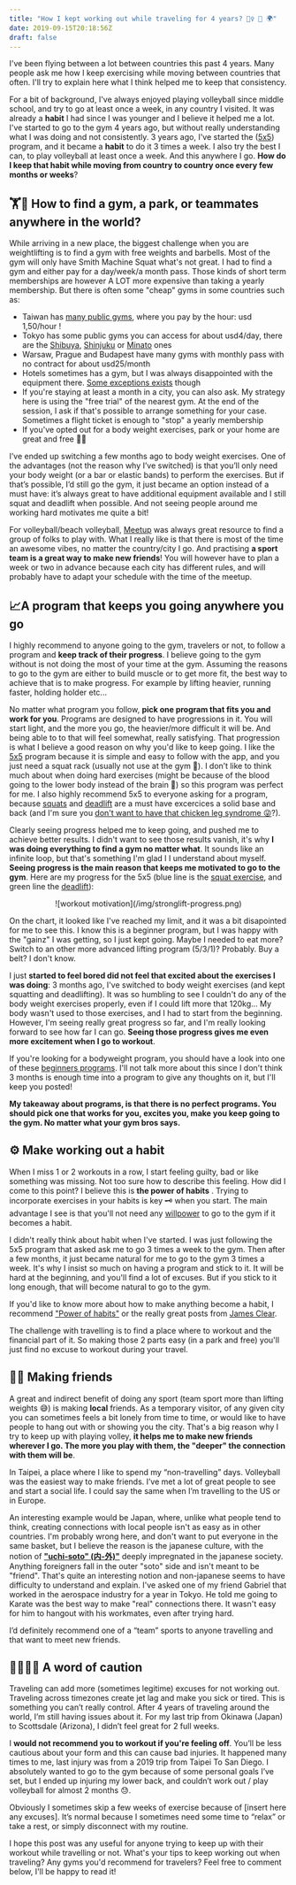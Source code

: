 ```yaml
---
title: "How I kept working out while traveling for 4 years? 🏋️‍♀️ 🏐 🌍"
date: 2019-09-15T20:18:56Z
draft: false
---
```


I've been flying between a lot between countries this past 4 years. Many people ask me how I keep exercising while moving between countries that often. I'll try to explain here what I think helped me to keep that consistency. 

For a bit of background, I've always  enjoyed playing volleyball since middle school, and try to go at least once a week, in any country I visited. It was already a **habit** I had since I was younger and I believe it helped me a lot. I've started to go to the gym 4 years ago, but without really understanding what I was doing and not consistently. 3 years ago, I've started the ([5x5](https://stronglifts.com/5x5/)) program, and it became a **habit** to do it 3 times a week. I also try the best I can, to play volleyball at least once a week. And this anywhere I go. **How do I keep that habit while moving from country to country once every few months or weeks**?

## 🏋🌳 How to find a gym, a park, or teammates anywhere in the world? 

While arriving in a new place, the biggest challenge when you are weightlifting is to find a gym with free weights and barbells. Most of the gym will only have Smith Machine Squat what's not great. I had to find a gym and either pay for a day/week/a month pass. Those kinds of short term memberships are however A LOT more expensive than taking a yearly membership. But there is often some "cheap" gyms in some countries such as: 

- Taiwan has [many public gyms](https://www.google.com/maps/search/Taipei+Sports+Center/@25.0474364,121.5280767,13.47z), where you pay by the hour: usd 1,50/hour !
- Tokyo has some public gyms you can access for about usd4/day, there are the [Shibuya](https://goo.gl/maps/E8nfcuSNizjCuoB7A), [Shinjuku](https://goo.gl/maps/b1QKRc3KC3EwGxAA6) or [Minato](https://goo.gl/maps/1XUz1EbPADeJ8mGz5) ones
- Warsaw, Prague and Budapest have many gyms with monthly pass with no contract for about usd25/month
- Hotels sometimes has a gym, but I was always disappointed with the equipment there. [Some exceptions exists](hoteladeline.com) though
- If you're staying at least a month in a city, you can also ask. My strategy here is using the "free trial" of the nearest gym. At the end of the session, I ask if that's possible to arrange something for your case. Sometimes a flight ticket is enough to "stop" a yearly membership
- If you've opted out for a body weight exercises, park or your home are great and free 🌳🌳

I’ve ended up switching a few months ago to body weight exercises. One of the advantages (not the reason why I’ve switched) is that you’ll only need your body weight (or a bar or elastic bands) to perform the exercises. But if that’s possible, I’d still go the gym, it just became an option instead of a must have: it’s always great to have additional equipment available and I still squat and deadlift when possible. And not seeing people around me working hard motivates me quite a bit!

For volleyball/beach volleyball, [Meetup](https://meetup.com) was always great resource to find a group of folks to play with. What I really like is that there is most of the time an awesome vibes, no matter the country/city I go. And practising **a sport team is a great way to make new friends**!
You will however have to plan a week or two in advance because each city has different rules, and will probably have to adapt your schedule with the time of the meetup. 

## 📈A program that keeps you going anywhere you go

I highly recommend to anyone going to the gym, travelers or not, to follow a program and **keep track of their progress**. I believe going to the gym without is not doing the most of your time at the gym. Assuming the reasons to go to the gym are either to build muscle or to get more fit, the best way to achieve that is to make progress. For example by lifting heavier, running faster, holding holder etc...

No matter what program you follow, **pick one program that fits you and work for you**. Programs are designed to have progressions in it. You will start light, and the more you go, the heavier/more difficult it will be. And being able to to that will feel somewhat, really satisfying. That progression is what I believe a good reason on why you'd like to keep going. I like the [5x5](https://stronglifts.com/5x5/) program because it is simple and easy to follow with the app, and you just need a squat rack (usually not use at the gym 🤔). I don’t like to think much about when doing hard exercises (might be because of the blood going to the lower body instead of the brain 🤪)   so this program was perfect for me. I also highly recommend 5x5 to everyone asking for a program, because [squats](https://www.youtube.com/watch?v=bs_Ej32IYgo) and [deadlift](https://www.youtube.com/watch?v=wYREQkVtvEc&t=18) are a must have excercices a solid base and back (and I'm sure you [don't want to have that chicken leg syndrome 😜](https://www.eatliver.com/leg-day/)?). 

Clearly seeing progress helped me to keep going, and pushed me to achieve better results. I didn't want to see those results vanish, it's why **I was doing everything to find a gym no matter what**. It sounds like an infinite loop, but that's something I'm glad I I understand about myself. **Seeing progress is the main reason that keeps me motivated to go to the gym**. Here are my progress for the 5x5 (blue line is the [squat exercise](https://www.youtube.com/watch?v=bs_Ej32IYgo), and green line the [deadlift](https://www.youtube.com/watch?v=wYREQkVtvEc&t=18)): 

<center>![workout motivation](/img/stronglift-progress.png)</center>

On the chart, it looked like I've reached my limit, and it was a bit disapointed for me to see this. I know this is a beginner program, but I was happy with the "gainz" I was getting, so I just kept going. Maybe I needed to eat more? Switch to an other more advanced lifting program (5/3/1)? Probably. Buy a belt? I don't know. 

I just **started to feel bored did not feel that excited about the exercises I was doing**: 3 months ago, I've switched to body weight exercises (and kept squatting and deadlifting). It was so humbling to see I couldn't do any of the body weight exercises properly, even if I could lift more that 120kg... My body wasn't used to those exercises, and I had to start from the beginning. However, I'm seeing really great progress so far, and I'm really looking forward to see how far I can go. **Seeing those progress gives me even more excitement when I go to workout**.

If you're looking for a bodyweight program, you should have a look into one of these [beginners programs](https://www.reddit.com/r/bodyweightfitness/wiki/index#wiki_beginner_to_intermediate). I'll not talk more about this since I don't think 3 months is enough time into a program to give any thoughts on it, but I'll keep you posted!

**My takeaway about programs, is that there is no perfect programs. You should pick one that works for you, excites you, make you keep going to the gym. No matter what your gym bros says.**

## ⚙️ Make working out a habit

When I miss 1 or 2 workouts in a row, I start feeling guilty, bad or like something was missing. Not too sure how to describe this feeling. How did I come to this point? I believe this is **the power of habits** .  Trying to incorporate exercises in your habits is key 🗝 when you start. The main advantage I see is that you'll not need any [willpower](https://oliveremberton.com/2014/life-is-a-game-this-is-your-strategy-guide/) to go to the gym if it becomes a habit. 

I didn't really think about habit when I've started. I was just following the 5x5 program that asked ask me to go 3 times a week to the gym. Then after a few months, it just became natural for me to go to the gym 3 times a week.  It's why I insist so much on having a program and stick to it. It will be hard at the beginning, and you'll find a lot of excuses. But if you stick to it long enough, that will become natural to go to the gym.


If you'd like to know more about how to make anything become a habit, I recommend ["Power of habits"](https://charlesduhigg.com/the-power-of-habit/) or the really great posts from [James Clear](https://jamesclear.com/habits). 

The challenge with travelling is to find a place where to workout and the financial part of it. So making those 2 parts easy (in a park and free) you'll just find no excuse to workout during your travel.

## 👭👭 Making friends

A great and indirect benefit of doing any sport (team sport more than lifting weights 😅) is making **local** friends. As a temporary visitor, of any given city you can sometimes feels a bit lonely from time to time, or would like to have people to hang out with or showing you the city. That's a big reason why I try to keep up with playing volley, **it helps me to make new friends wherever I go. The more you play with them, the "deeper" the connection with them will be**.

In Taipei, a place where I like to spend my “non-travelling” days. Volleyball was the easiest way to make friends. I’ve met a lot of great people to see and start a social life. I could say the same when I’m travelling to the US or in Europe.

An interesting example would be Japan, where, unlike what people tend to think, creating connections with local people isn't as easy as in other countries. I'm probably wrong here, and don't want to put everyone in the same basket, but I believe the reason is the japanese culture, with the notion of [**"uchi-soto" (内-外)"**](http://www.ageekinjapan.com/uchi-soto-%E5%86%85-%E5%A4%96/) deeply impregnated in the japanese society. Anything foreigners fall in the outer "soto" side and isn't meant to be "friend". That's quite an interesting notion and non-japanese seems to have difficulty to understand and explain. I've asked one of my friend Gabriel that worked in the aerospace industry for a year in Tokyo. He told me going to Karate was the best way to make "real" connections there. It wasn't easy for him to hangout with his workmates, even after trying hard.

I’d definitely recommend one of a “team” sports to anyone travelling and that want to meet new friends.

## 👩🏼‍⚕🏥 A word of caution
Traveling can add more (sometimes legitime) excuses for not working out. Traveling across timezones create jet lag and make you sick or tired. This is something you can’t really control. After 4 years of traveling around the world, I’m still having issues about it. For my last trip from Okinawa (Japan) to Scottsdale (Arizona), I didn’t feel great for 2 full weeks.

I **would not recommend you to workout if you're feeling off**. You’ll be less cautious about your form and this can cause bad injuries. It happened many times to me, last injury was from a 2019 trip from Taipei To San Diego. I absolutely wanted to go to the gym because of some personal goals I’ve set, but I ended up injuring my lower back, and couldn’t work out / play volleyball for almost 2 months 😓. 

Obviously I sometimes skip a few weeks of exercise because of [insert here any excuses]. It’s normal because I sometimes need some time to “relax” or take a rest, or simply disconnect with my routine.

I hope this post was any useful for anyone trying to keep up with their workout while travelling or not. What's your tips to keep working out when traveling? Any gyms you'd recommend for travelers? Feel free to comment below, I'll be happy to read it!